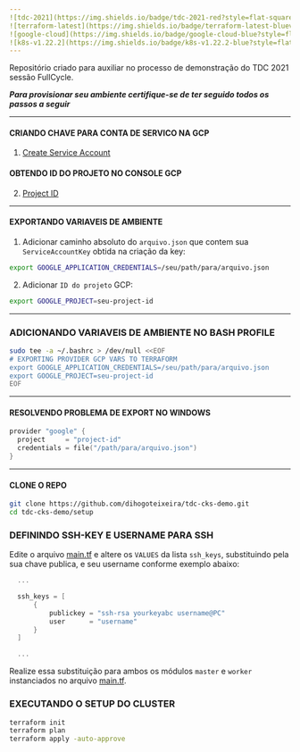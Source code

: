 ```yaml
---
![tdc-2021](https://img.shields.io/badge/tdc-2021-red?style=flat-square)
![terraform-latest](https://img.shields.io/badge/terraform-latest-blueviolet?style=flat-square)
![google-cloud](https://img.shields.io/badge/google-cloud-blue?style=flat-square)
![k8s-v1.22.2](https://img.shields.io/badge/k8s-v1.22.2-blue?style=flat-square)
---
```


Repositório criado para auxiliar no processo de demonstração do TDC 2021 sessão FullCycle.

***Para provisionar seu ambiente certifique-se de ter seguido todos os passos a seguir***

---
#### CRIANDO CHAVE PARA CONTA DE SERVICO NA GCP

1. [Create Service Account](https://console.cloud.google.com/apis/credentials/serviceaccountkey "Create Service Account")

#### OBTENDO ID DO PROJETO NO CONSOLE GCP

2. [Project ID](https://console.cloud.google.com/home/dashboard "Project ID")

---
#### EXPORTANDO VARIAVEIS DE AMBIENTE

1. Adicionar caminho absoluto do `arquivo.json` que contem sua `ServiceAccountKey` obtida na criação da key:
```sh
export GOOGLE_APPLICATION_CREDENTIALS=/seu/path/para/arquivo.json
```

2. Adicionar `ID do projeto` GCP:
```sh
export GOOGLE_PROJECT=seu-project-id
```

---
### ADICIONANDO VARIAVEIS DE AMBIENTE NO BASH PROFILE

```sh
sudo tee -a ~/.bashrc > /dev/null <<EOF
# EXPORTING PROVIDER GCP VARS TO TERRAFORM
export GOOGLE_APPLICATION_CREDENTIALS=/seu/path/para/arquivo.json
export GOOGLE_PROJECT=seu-project-id
EOF
```
---
#### RESOLVENDO PROBLEMA DE EXPORT NO WINDOWS

```go
provider "google" {
  project     = "project-id"
  credentials = file("/path/para/arquivo.json")
}
```
---

#### CLONE O REPO

```sh
git clone https://github.com/dihogoteixeira/tdc-cks-demo.git
cd tdc-cks-demo/setup
```

### DEFININDO SSH-KEY E USERNAME PARA SSH

Edite o arquivo [main.tf](main.tf) e altere os `VALUES` da lista `ssh_keys`, substituindo pela sua chave publica, e seu username conforme exemplo abaixo:

```go
  ...

  ssh_keys = [
      {
          publickey = "ssh-rsa yourkeyabc username@PC"
          user      = "username"
      } 
  ]

  ...
```

Realize essa substituição para ambos os módulos `master` e `worker` instanciados no arquivo [main.tf](main.tf).

### EXECUTANDO O SETUP DO CLUSTER

```sh
terraform init
terraform plan
terraform apply -auto-approve
```